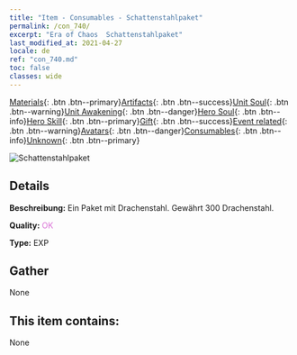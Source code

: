 ```yaml
---
title: "Item - Consumables - Schattenstahlpaket"
permalink: /con_740/
excerpt: "Era of Chaos  Schattenstahlpaket"
last_modified_at: 2021-04-27
locale: de
ref: "con_740.md"
toc: false
classes: wide
---
```

 [Materials](/ItemsDE/){: .btn .btn--primary}[Artifacts](/ItemsDE/Artifacts/){: .btn .btn--success}[Unit Soul](/ItemsDE/UnitSoul/){: .btn .btn--warning}[Unit Awakening](/ItemsDE/UnitAwakening/){: .btn .btn--danger}[Hero Soul](/ItemsDE/HeroSoul/){: .btn .btn--info}[Hero Skill](/ItemsDE/HeroSkill/){: .btn .btn--primary}[Gift](/ItemsDE/Gift/){: .btn .btn--success}[Event related](/ItemsDE/Events/){: .btn .btn--warning}[Avatars](/ItemsDE/Avatars/){: .btn .btn--danger}[Consumables](/ItemsDE/Consumables/){: .btn .btn--info}[Unknown](/ItemsDE/Unknown/){: .btn .btn--primary}

 ![Schattenstahlpaket](/images/t/i_30281.png)

## Details
 **Beschreibung:** Ein Paket mit Drachenstahl. Gewährt 300 Drachenstahl.

 **Quality:** <span style="color: #DA70D6">OK</span>

 **Type:** EXP

## Gather

  None

## This item contains:

  None

